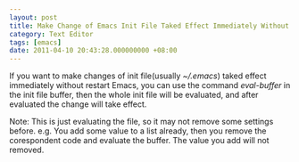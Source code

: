 ```yaml
---
layout: post
title: Make Change of Emacs Init File Taked Effect Immediately Without Restart
category: Text Editor
tags: [emacs]
date: 2011-04-10 20:43:28.000000000 +08:00
---
```

If you want to make changes of init file(usually *~/.emacs*) taked effect immediately without restart Emacs, you can use the command *eval-buffer* in the init file buffer, then the whole init file will be evaluated,  and after evaluated the change will take effect.

Note: This is just evaluating the file, so it may not remove some settings before. 
e.g. You add some value to a list already, then you remove the corespondent code and evaluate the buffer. The value you add will not removed.
